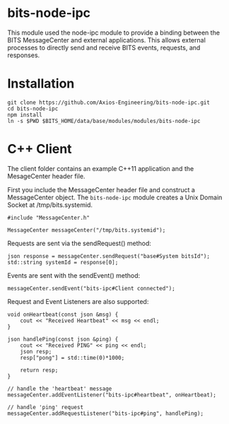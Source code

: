 # bits-node-ipc

This module used the node-ipc module to provide a binding between the BITS
MessageCenter and external applications.  This allows external processes to
directly send and receive BITS events, requests, and responses.

# Installation


    git clone https://github.com/Axios-Engineering/bits-node-ipc.git
    cd bits-node-ipc
    npm install
    ln -s $PWD $BITS_HOME/data/base/modules/modules/bits-node-ipc

# C++ Client

The client folder contains an example C++11 application and the MesageCenter
header file.

First you include the MessageCenter header file and construct a MessageCenter
object.  The `bits-node-ipc` module creates a Unix Domain Socket at
/tmp/bits.systemid.
    
    #include "MessageCenter.h"

    MessageCenter messageCenter("/tmp/bits.systemid");

Requests are sent via the sendRequest() method:

    json response = messageCenter.sendRequest("base#System bitsId");
    std::string systemId = response[0];

Events are sent with the sendEvent() method:

    messageCenter.sendEvent("bits-ipc#Client connected");


Request and Event Listeners are also supported:

    void onHeartbeat(const json &msg) {
        cout << "Received Heartbeat" << msg << endl;
    }

    json handlePing(const json &ping) {
        cout << "Received PING" << ping << endl;
        json resp;
        resp["pong"] = std::time(0)*1000;

        return resp;
    }

    // handle the 'heartbeat' message
    messageCenter.addEventListener("bits-ipc#heartbeat", onHeartbeat);

    // handle 'ping' request
    messageCenter.addRequestListener("bits-ipc#ping", handlePing);
